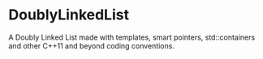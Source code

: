 # DoublyLinkedList
A Doubly Linked List made with templates, smart pointers, std::containers and other C++11 and beyond coding conventions.
